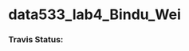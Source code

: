# data533_lab4_Bindu_Wei

### Travis Status:
[](https://travis-ci.org/ubco-mds-2018-labs/data533_lab4_Bindu_Wei.svg?branch=master)
